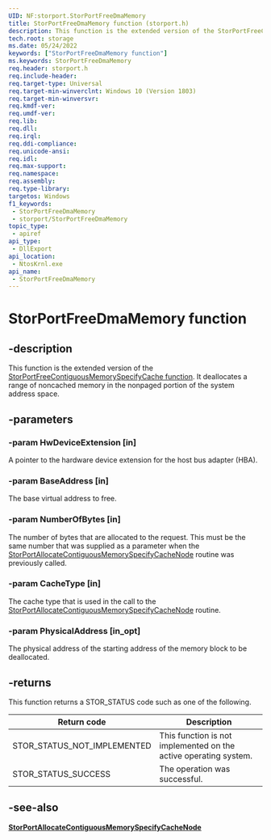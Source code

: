 ```yaml
---
UID: NF:storport.StorPortFreeDmaMemory
title: StorPortFreeDmaMemory function (storport.h)
description: This function is the extended version of the StorPortFreeContiguousMemorySpecifyCache function. It deallocates a range of noncached memory in the nonpaged portion of the system address space.
tech.root: storage
ms.date: 05/24/2022
keywords: ["StorPortFreeDmaMemory function"]
ms.keywords: StorPortFreeDmaMemory
req.header: storport.h
req.include-header: 
req.target-type: Universal
req.target-min-winverclnt: Windows 10 (Version 1803)
req.target-min-winversvr: 
req.kmdf-ver: 
req.umdf-ver: 
req.lib: 
req.dll: 
req.irql: 
req.ddi-compliance: 
req.unicode-ansi: 
req.idl: 
req.max-support: 
req.namespace: 
req.assembly: 
req.type-library: 
targetos: Windows
f1_keywords:
 - StorPortFreeDmaMemory
 - storport/StorPortFreeDmaMemory
topic_type:
 - apiref
api_type:
 - DllExport
api_location:
 - NtosKrnl.exe
api_name:
 - StorPortFreeDmaMemory
---
```


# StorPortFreeDmaMemory function

## -description

This function is the extended version of the [StorPortFreeContiguousMemorySpecifyCache function](./nf-storport-storportfreecontiguousmemoryspecifycache.md). It deallocates a range of noncached memory in the nonpaged portion of the system address space.

## -parameters

### -param HwDeviceExtension [in]

A pointer to the hardware device extension for the host bus adapter (HBA).

### -param BaseAddress [in]

The base virtual address to free.

### -param NumberOfBytes [in]

The number of bytes that are allocated to the request. This must be the same number that was supplied as a parameter when the [StorPortAllocateContiguousMemorySpecifyCacheNode](./nf-storport-storportallocatecontiguousmemoryspecifycachenode.md) routine was previously called.

### -param CacheType [in]

The cache type that is used in the call to the [StorPortAllocateContiguousMemorySpecifyCacheNode](./nf-storport-storportallocatecontiguousmemoryspecifycachenode.md) routine.

### -param PhysicalAddress [in_opt]

The physical address of the starting address of the memory block to be deallocated.

## -returns

This function returns a STOR_STATUS code such as one of the following.

| Return code | Description |
| ----------- | ----------- |
| STOR_STATUS_NOT_IMPLEMENTED | This function is not implemented on the active operating system. |
| STOR_STATUS_SUCCESS         | The operation was successful.                                    |

## -see-also

[**StorPortAllocateContiguousMemorySpecifyCacheNode**](nf-storport-storportallocatecontiguousmemoryspecifycachenode.md)
